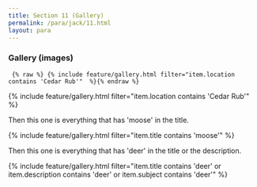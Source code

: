 ```yaml
---
title: Section 11 (Gallery)
permalink: /para/jack/11.html
layout: para
---
```


### Gallery (images)



``` {% raw %} {% include feature/gallery.html filter="item.location contains 'Cedar Rub'"  %}{% endraw %}```

{% include feature/gallery.html filter="item.location contains 'Cedar Rub'"  %}

Then this one is everything that has 'moose' in the title.

{% include feature/gallery.html filter="item.title contains 'moose'"  %}

Then this one is everything that has 'deer' in the title or the description.

{% include feature/gallery.html filter="item.title contains 'deer' or item.description contains 'deer' or item.subject contains 'deer'"  %}


